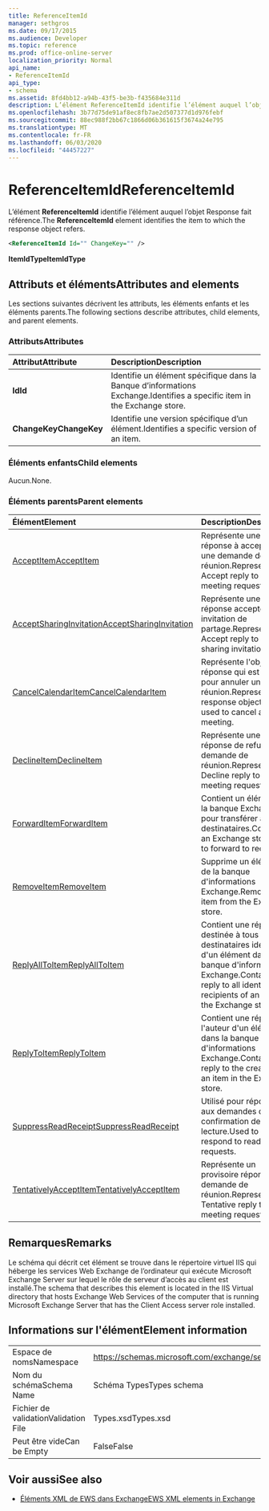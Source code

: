 ```yaml
---
title: ReferenceItemId
manager: sethgros
ms.date: 09/17/2015
ms.audience: Developer
ms.topic: reference
ms.prod: office-online-server
localization_priority: Normal
api_name:
- ReferenceItemId
api_type:
- schema
ms.assetid: 8fd4bb12-a94b-43f5-be3b-f435684e311d
description: L’élément ReferenceItemId identifie l’élément auquel l’objet Response fait référence.
ms.openlocfilehash: 3b77d75de91af8ec8fb7ae2d507377d1d976febf
ms.sourcegitcommit: 88ec988f2bb67c1866d06b361615f3674a24e795
ms.translationtype: MT
ms.contentlocale: fr-FR
ms.lasthandoff: 06/03/2020
ms.locfileid: "44457227"
---
```

# <a name="referenceitemid"></a><span data-ttu-id="ee07b-103">ReferenceItemId</span><span class="sxs-lookup"><span data-stu-id="ee07b-103">ReferenceItemId</span></span>

<span data-ttu-id="ee07b-104">L’élément **ReferenceItemId** identifie l’élément auquel l’objet Response fait référence.</span><span class="sxs-lookup"><span data-stu-id="ee07b-104">The **ReferenceItemId** element identifies the item to which the response object refers.</span></span> 
  
```xml
<ReferenceItemId Id="" ChangeKey="" />
```

 <span data-ttu-id="ee07b-105">**ItemIdType**</span><span class="sxs-lookup"><span data-stu-id="ee07b-105">**ItemIdType**</span></span>
## <a name="attributes-and-elements"></a><span data-ttu-id="ee07b-106">Attributs et éléments</span><span class="sxs-lookup"><span data-stu-id="ee07b-106">Attributes and elements</span></span>

<span data-ttu-id="ee07b-107">Les sections suivantes décrivent les attributs, les éléments enfants et les éléments parents.</span><span class="sxs-lookup"><span data-stu-id="ee07b-107">The following sections describe attributes, child elements, and parent elements.</span></span>
  
### <a name="attributes"></a><span data-ttu-id="ee07b-108">Attributs</span><span class="sxs-lookup"><span data-stu-id="ee07b-108">Attributes</span></span>

|<span data-ttu-id="ee07b-109">**Attribut**</span><span class="sxs-lookup"><span data-stu-id="ee07b-109">**Attribute**</span></span>|<span data-ttu-id="ee07b-110">**Description**</span><span class="sxs-lookup"><span data-stu-id="ee07b-110">**Description**</span></span>|
|:-----|:-----|
|<span data-ttu-id="ee07b-111">**Id**</span><span class="sxs-lookup"><span data-stu-id="ee07b-111">**Id**</span></span> <br/> |<span data-ttu-id="ee07b-112">Identifie un élément spécifique dans la Banque d’informations Exchange.</span><span class="sxs-lookup"><span data-stu-id="ee07b-112">Identifies a specific item in the Exchange store.</span></span>  <br/> |
|<span data-ttu-id="ee07b-113">**ChangeKey**</span><span class="sxs-lookup"><span data-stu-id="ee07b-113">**ChangeKey**</span></span> <br/> |<span data-ttu-id="ee07b-114">Identifie une version spécifique d’un élément.</span><span class="sxs-lookup"><span data-stu-id="ee07b-114">Identifies a specific version of an item.</span></span>  <br/> |
   
### <a name="child-elements"></a><span data-ttu-id="ee07b-115">Éléments enfants</span><span class="sxs-lookup"><span data-stu-id="ee07b-115">Child elements</span></span>

<span data-ttu-id="ee07b-116">Aucun.</span><span class="sxs-lookup"><span data-stu-id="ee07b-116">None.</span></span>
  
### <a name="parent-elements"></a><span data-ttu-id="ee07b-117">Éléments parents</span><span class="sxs-lookup"><span data-stu-id="ee07b-117">Parent elements</span></span>

|<span data-ttu-id="ee07b-118">**Élément**</span><span class="sxs-lookup"><span data-stu-id="ee07b-118">**Element**</span></span>|<span data-ttu-id="ee07b-119">**Description**</span><span class="sxs-lookup"><span data-stu-id="ee07b-119">**Description**</span></span>|
|:-----|:-----|
|[<span data-ttu-id="ee07b-120">AcceptItem</span><span class="sxs-lookup"><span data-stu-id="ee07b-120">AcceptItem</span></span>](acceptitem.md) <br/> |<span data-ttu-id="ee07b-121">Représente une réponse à accepter à une demande de réunion.</span><span class="sxs-lookup"><span data-stu-id="ee07b-121">Represents an Accept reply to a meeting request.</span></span>  <br/> |
|[<span data-ttu-id="ee07b-122">AcceptSharingInvitation</span><span class="sxs-lookup"><span data-stu-id="ee07b-122">AcceptSharingInvitation</span></span>](acceptsharinginvitation.md) <br/> |<span data-ttu-id="ee07b-123">Représente une réponse accepter une invitation de partage.</span><span class="sxs-lookup"><span data-stu-id="ee07b-123">Represents an Accept reply to a sharing invitation.</span></span>  <br/> |
|[<span data-ttu-id="ee07b-124">CancelCalendarItem</span><span class="sxs-lookup"><span data-stu-id="ee07b-124">CancelCalendarItem</span></span>](cancelcalendaritem.md) <br/> |<span data-ttu-id="ee07b-125">Représente l'objet de réponse qui est utilisé pour annuler une réunion.</span><span class="sxs-lookup"><span data-stu-id="ee07b-125">Represents the response object that is used to cancel a meeting.</span></span>  <br/> |
|[<span data-ttu-id="ee07b-126">DeclineItem</span><span class="sxs-lookup"><span data-stu-id="ee07b-126">DeclineItem</span></span>](declineitem.md) <br/> |<span data-ttu-id="ee07b-127">Représente une réponse de refus à une demande de réunion.</span><span class="sxs-lookup"><span data-stu-id="ee07b-127">Represents a Decline reply to a meeting request.</span></span>  <br/> |
|[<span data-ttu-id="ee07b-128">ForwardItem</span><span class="sxs-lookup"><span data-stu-id="ee07b-128">ForwardItem</span></span>](forwarditem.md) <br/> |<span data-ttu-id="ee07b-129">Contient un élément de la banque Exchange pour transférer à des destinataires.</span><span class="sxs-lookup"><span data-stu-id="ee07b-129">Contains an Exchange store item to forward to recipients.</span></span>  <br/> |
|[<span data-ttu-id="ee07b-130">RemoveItem</span><span class="sxs-lookup"><span data-stu-id="ee07b-130">RemoveItem</span></span>](removeitem.md) <br/> |<span data-ttu-id="ee07b-131">Supprime un élément de la banque d'informations Exchange.</span><span class="sxs-lookup"><span data-stu-id="ee07b-131">Removes an item from the Exchange store.</span></span>  <br/> |
|[<span data-ttu-id="ee07b-132">ReplyAllToItem</span><span class="sxs-lookup"><span data-stu-id="ee07b-132">ReplyAllToItem</span></span>](replyalltoitem.md) <br/> |<span data-ttu-id="ee07b-133">Contient une réponse destinée à tous les destinataires identifiés d'un élément dans la banque d'informations Exchange.</span><span class="sxs-lookup"><span data-stu-id="ee07b-133">Contains a reply to all identified recipients of an item in the Exchange store.</span></span>  <br/> |
|[<span data-ttu-id="ee07b-134">ReplyToItem</span><span class="sxs-lookup"><span data-stu-id="ee07b-134">ReplyToItem</span></span>](replytoitem.md) <br/> |<span data-ttu-id="ee07b-135">Contient une réponse à l'auteur d'un élément dans la banque d'informations Exchange.</span><span class="sxs-lookup"><span data-stu-id="ee07b-135">Contains a reply to the creator of an item in the Exchange store.</span></span>  <br/> |
|[<span data-ttu-id="ee07b-136">SuppressReadReceipt</span><span class="sxs-lookup"><span data-stu-id="ee07b-136">SuppressReadReceipt</span></span>](suppressreadreceipt.md) <br/> |<span data-ttu-id="ee07b-137">Utilisé pour répondre aux demandes de confirmation de lecture.</span><span class="sxs-lookup"><span data-stu-id="ee07b-137">Used to respond to read receipt requests.</span></span>  <br/> |
|[<span data-ttu-id="ee07b-138">TentativelyAcceptItem</span><span class="sxs-lookup"><span data-stu-id="ee07b-138">TentativelyAcceptItem</span></span>](tentativelyacceptitem.md) <br/> |<span data-ttu-id="ee07b-139">Représente un provisoire répond à une demande de réunion.</span><span class="sxs-lookup"><span data-stu-id="ee07b-139">Represents a Tentative reply to a meeting request.</span></span>  <br/> |
   
## <a name="remarks"></a><span data-ttu-id="ee07b-140">Remarques</span><span class="sxs-lookup"><span data-stu-id="ee07b-140">Remarks</span></span>

<span data-ttu-id="ee07b-141">Le schéma qui décrit cet élément se trouve dans le répertoire virtuel IIS qui héberge les services Web Exchange de l’ordinateur qui exécute Microsoft Exchange Server sur lequel le rôle de serveur d’accès au client est installé.</span><span class="sxs-lookup"><span data-stu-id="ee07b-141">The schema that describes this element is located in the IIS Virtual directory that hosts Exchange Web Services of the computer that is running Microsoft Exchange Server that has the Client Access server role installed.</span></span>
  
## <a name="element-information"></a><span data-ttu-id="ee07b-142">Informations sur l'élément</span><span class="sxs-lookup"><span data-stu-id="ee07b-142">Element information</span></span>

|||
|:-----|:-----|
|<span data-ttu-id="ee07b-143">Espace de noms</span><span class="sxs-lookup"><span data-stu-id="ee07b-143">Namespace</span></span>  <br/> |https://schemas.microsoft.com/exchange/services/2006/types  <br/> |
|<span data-ttu-id="ee07b-144">Nom du schéma</span><span class="sxs-lookup"><span data-stu-id="ee07b-144">Schema Name</span></span>  <br/> |<span data-ttu-id="ee07b-145">Schéma Types</span><span class="sxs-lookup"><span data-stu-id="ee07b-145">Types schema</span></span>  <br/> |
|<span data-ttu-id="ee07b-146">Fichier de validation</span><span class="sxs-lookup"><span data-stu-id="ee07b-146">Validation File</span></span>  <br/> |<span data-ttu-id="ee07b-147">Types.xsd</span><span class="sxs-lookup"><span data-stu-id="ee07b-147">Types.xsd</span></span>  <br/> |
|<span data-ttu-id="ee07b-148">Peut être vide</span><span class="sxs-lookup"><span data-stu-id="ee07b-148">Can be Empty</span></span>  <br/> |<span data-ttu-id="ee07b-149">False</span><span class="sxs-lookup"><span data-stu-id="ee07b-149">False</span></span>  <br/> |
   
## <a name="see-also"></a><span data-ttu-id="ee07b-150">Voir aussi</span><span class="sxs-lookup"><span data-stu-id="ee07b-150">See also</span></span>



- [<span data-ttu-id="ee07b-151">Éléments XML de EWS dans Exchange</span><span class="sxs-lookup"><span data-stu-id="ee07b-151">EWS XML elements in Exchange</span></span>](ews-xml-elements-in-exchange.md)

